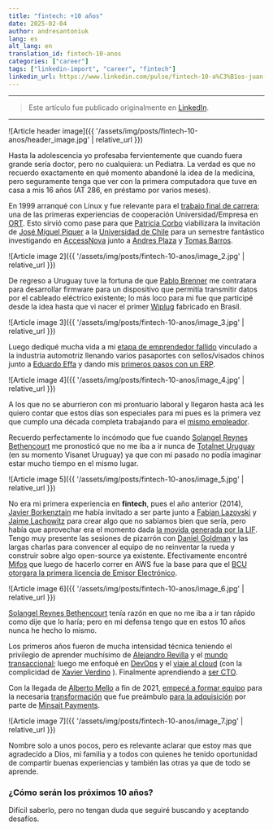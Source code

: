```yaml
---
title: "fintech: +10 años"
date: 2025-02-04
author: andresantoniuk
lang: es
alt_lang: en
translation_id: fintech-10-anos
categories: ["career"]
tags: ["linkedin-import", "career", "fintech"]
linkedin_url: https://www.linkedin.com/pulse/fintech-10-a%C3%B1os-juan-andr%C3%A9s-antoniuk-7tlkf
---
```


---

> Este artículo fue publicado originalmente en [LinkedIn](https://www.linkedin.com/pulse/fintech-10-a%C3%B1os-juan-andr%C3%A9s-antoniuk-7tlkf).

---

![Article header image]({{ '/assets/img/posts/fintech-10-anos/header_image.jpg' | relative_url }})

Hasta la adolescencia yo profesaba fervientemente que cuando fuera grande sería doctor, pero no cualquiera: un Pediatra. La verdad es que no recuerdo exactamente en qué momento abandoné la idea de la medicina, pero seguramente tenga que ver con la primera computadora que tuve en casa a mis 16 años (AT 286, en préstamo por varios meses).

En 1999 arranqué con Linux y fue relevante para el [trabajo final de carrera](https://sisbibliotecas.ort.edu.uy/cgi-bin/koha/opac-detail.pl?biblionumber=18505); una de las primeras experiencias de cooperación Universidad/Empresa en [ORT](https://www.ort.edu.uy/). Esto sirvió como pase para que [Patricia Corbo](https://uy.linkedin.com/in/patricia-corbo-3084433?trk=article-ssr-frontend-pulse_little-mention) viabilizara la invitación de [José Miguel Piquer](https://cl.linkedin.com/in/jpiquer?trk=article-ssr-frontend-pulse_little-mention) a la [Universidad de Chile](https://cl.linkedin.com/school/uchile/?trk=article-ssr-frontend-pulse_little-mention) para un semestre fantástico investigando en [AccessNova](http://mcd.dcc.uchile.cl/) junto a [Andres Plaza](https://www.linkedin.com/in/aplaza?trk=article-ssr-frontend-pulse_little-mention) y [Tomas Barros](https://fr.linkedin.com/in/tomas-barros?trk=article-ssr-frontend-pulse_little-mention).

![Article image 2]({{ '/assets/img/posts/fintech-10-anos/image_2.jpg' | relative_url }})

De regreso a Uruguay tuve la fortuna de que [Pablo Brenner](https://uy.linkedin.com/in/pablobrenner?trk=article-ssr-frontend-pulse_little-mention) me contratara para desarrollar firmware para un dispositivo que permitía transmitir datos por el cableado eléctrico existente; lo más loco para mi fue que participé desde la idea hasta que vi nacer el primer [Wiplug](https://macaddress.io/macaddress/00:0D:37) fabricado en Brasil.

![Article image 3]({{ '/assets/img/posts/fintech-10-anos/image_3.jpg' | relative_url }})

Luego dediqué mucha vida a mi [etapa de emprendedor fallido](https://facs.ort.edu.uy/66341/36/charla-del-ciclo-emprendedores-en-red.html) vinculado a la industria automotriz llenando varios pasaportes con sellos/visados chinos junto a [Eduardo Effa](https://br.linkedin.com/in/eduardo-effa-91441416?trk=article-ssr-frontend-pulse_little-mention) y dando mis [primeros pasos con un ERP](https://en.wikipedia.org/wiki/Adempiere).

![Article image 4]({{ '/assets/img/posts/fintech-10-anos/image_4.jpg' | relative_url }})

A los que no se aburrieron con mi prontuario laboral y llegaron hasta acá les quiero contar que estos días son especiales para mi pues es la primera vez que cumplo una década completa trabajando para el [mismo empleador](https://www.bcu.gub.uy/Sistema-de-Pagos/Paginas/CUMPSA.aspx).

Recuerdo perfectamente lo incómodo que fue cuando [Solangel Reynes Bethencourt](https://uy.linkedin.com/in/solangel-reynes?trk=article-ssr-frontend-pulse_little-mention) me pronosticó que no me iba a ir nunca de [Totalnet Uruguay](https://uy.linkedin.com/company/totalnet-uruguay?trk=article-ssr-frontend-pulse_little-mention) (en su momento Visanet Uruguay) ya que con mi pasado no podía imaginar estar mucho tiempo en el mismo lugar.

![Article image 5]({{ '/assets/img/posts/fintech-10-anos/image_5.jpg' | relative_url }})

No era mi primera experiencia en **fintech**, pues el año anterior (2014), [Javier Borkenztain](https://uy.linkedin.com/in/borky?trk=article-ssr-frontend-pulse_little-mention) me había invitado a ser parte junto a [Fabian Lazovski](https://uy.linkedin.com/in/fabian-lazovski-6a15b1a?trk=article-ssr-frontend-pulse_little-mention) y [Jaime Lachowitz](https://il.linkedin.com/in/jaimelachowitz?trk=article-ssr-frontend-pulse_little-mention) para crear algo que no sabíamos bien que sería, pero había que aprovechar era el momento dada [la movida generada por la LIF](https://www.impo.com.uy/inclusionfinanciera/). Tengo muy presente las sesiones de pizarrón con [Daniel Goldman](https://uy.linkedin.com/in/danielgoldmaninnmentor/en?trk=article-ssr-frontend-pulse_little-mention) y las largas charlas para convencer al equipo de no reinventar la rueda y construir sobre algo open-source ya existente. Efectivamente encontré [Mifos](https://mifos.org/) que luego de hacerlo correr en AWS fue la base para que el [BCU otorgara la primera licencia de Emisor Electrónico](https://web.archive.org/web/20201021105138/https://www.bcu.gub.uy/Sistema-de-Pagos/Paginas/Sero.aspx).

![Article image 6]({{ '/assets/img/posts/fintech-10-anos/image_6.jpg' | relative_url }})

[Solangel Reynes Bethencourt](https://uy.linkedin.com/in/solangel-reynes?trk=article-ssr-frontend-pulse_little-mention) tenía razón en que no me iba a ir tan rápido como dije que lo haría; pero en mi defensa tengo que en estos 10 años nunca he hecho lo mismo.

Los primeros años fueron de mucha intensidad técnica teniendo el privilegio de aprender muchísimo de [Alejandro Revilla](https://uy.linkedin.com/in/arevilla?trk=article-ssr-frontend-pulse_little-mention) y el [mundo transaccional](https://www.linkedin.com/pulse/my-journey-jpos-elastic-juan-andr%25C3%25A9s-antoniuk-buchtik); luego me enfoqué en [DevOps](https://x.com/DevOpsDaysMVD/status/1164945538875305985) y el [viaje al cloud](https://customers.microsoft.com/es-mx/story/1616851980006556898-totalnet-banking-capital-markets-azure-es-uruguay) (con la complicidad de [Xavier Verdino](https://uy.linkedin.com/in/xavier-verdino-001a9b20?trk=article-ssr-frontend-pulse_little-mention) ). Finalmente aprendiendo a [ser CTO](https://digitaldefynd.com/IQ/who-is-a-fintech-cto-and-what-are-their-challenges/).

Con la llegada de [Alberto Mello](https://uy.linkedin.com/in/alberto-mello-55042a8?trk=article-ssr-frontend-pulse_little-mention) a fin de 2021, [empecé a formar equipo](https://www.linkedin.com/posts/andresantoniuk_payments-java-linux-activity-6841152505997598720-rZTX) para la necesaria [transformación](https://www.linkedin.com/posts/andresantoniuk_digitaltransformation-technology-activity-6900139978119024640-JYGq?lipi=urn%3Ali%3Apage%3Ad_flagship3_publishing_post_edit%3BxkeAeIgdRdqsFvBZG%2FeJGA%3D%3D) que fue preámbulo [para la adquisición](https://www.linkedin.com/pulse/nuevodesaf%25C3%25ADo-juan-andr%25C3%25A9s-antoniuk-76quf) por parte de [Minsait Payments](https://es.linkedin.com/company/nuek-co?trk=article-ssr-frontend-pulse_little-mention).

![Article image 7]({{ '/assets/img/posts/fintech-10-anos/image_7.jpg' | relative_url }})

Nombre solo a unos pocos, pero es relevante aclarar que estoy mas que agradecido a Dios, mi familia y a todos con quienes he tenido oportunidad de compartir buenas experiencias y también las otras ya que de todo se aprende.

### ¿Cómo serán los próximos 10 años?

Difícil saberlo, pero no tengan duda que seguiré buscando y aceptando desafíos.